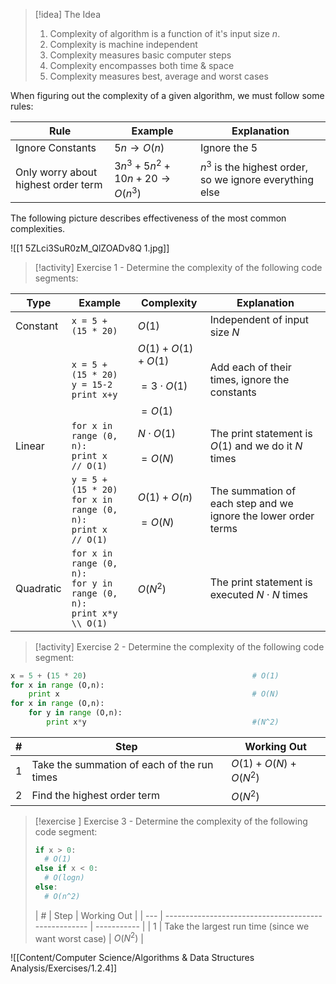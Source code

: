 
> [!idea] The Idea
> 1. Complexity of algorithm is a function of it's input size $n$.
> 2. Complexity is machine independent
> 3. Complexity measures basic computer steps
> 4. Complexity encompasses both time & space
> 5. Complexity measures best, average and worst cases

When figuring out the complexity of a given algorithm, we must follow some rules:

| **Rule**                            | **Example**                           | **Explanation**                                          |
| ----------------------------------- | ------------------------------------- | -------------------------------------------------------- |
| Ignore Constants                    | ${5n} \rightarrow O(n)$               | Ignore the 5                                             |
| Only worry about highest order term | $3n^3+5n^2+10n+20 \rightarrow O(n^3)$ | $n^3$ is the highest order, so we ignore everything else |
The following picture describes effectiveness of the most common complexities.

![[1 5ZLci3SuR0zM_QlZOADv8Q 1.jpg]]

> [!activity] Exercise 1 - Determine the complexity of the following code segments:

| Type      | Example                                                                                | Complexity                                             | Explanation                                                     |
| --------- | -------------------------------------------------------------------------------------- | ------------------------------------------------------ | --------------------------------------------------------------- |
| Constant  | `x = 5 + (15 * 20)`                                                                    | $O(1)$                                                 | Independent of input size $N$                                   |
|           | `x = 5 + (15 * 20)`<br>`y = 15-2`<br>`print x+y`                                       | $O(1)+O(1)+O(1)$<br><br>$= 3\cdot O(1)$<br><br>$=O(1)$ | Add each of their times, ignore the constants                   |
| Linear    | `for x in range (0, n):`<br>            `print x  // O(1)` <br>                        | $N \cdot O(1)$<br><br>$= O(N)$                         | The print statement is $O(1)$ and we do it $N$ times            |
|           | `y = 5 + (15 * 20)`<br>`for x in range (0, n):`<br>            `print x  // O(1)` <br> | $O(1) + O(n)$<br><br>$= O(N)$                          | The summation of each step and we ignore the lower  order terms |
| Quadratic | `for x in range (0, n):`<br>  `for y in range (0, n):`<br>      `print x*y   \\ O(1)`  | $O(N^2)$                                               | The print statement is executed $N \cdot N$ times               |

> [!activity] Exercise 2 - Determine the complexity of the following code segment:

```python
x = 5 + (15 * 20)                                     # O(1)
for x in range (O,n):
	print x                                           # O(N)
for x in range (O,n):
	for y in range (O,n):
		print x*y                                     #(N^2)
```

| #   | Step                                        | Working Out        |
| --- | ------------------------------------------- | ------------------ |
| 1   | Take the summation of each of the run times | $O(1)+O(N)+O(N^2$) |
| 2   | Find the highest order term                 | $O(N^2)$           |
> [!exercise ] Exercise 3 - Determine the complexity of the following code segment:
> 
> ```python
> if x > 0:
>	# O(1)
> else if x < 0:
>	# O(logn)
> else:
>	# O(n^2)
> ```
> 
>| #   | Step                                                 | Working Out |
| --- | ---------------------------------------------------- | ----------- |
| 1   | Take the largest run time (since we want worst case) | $O(N^2)$    | 



![[Content/Computer Science/Algorithms & Data Structures Analysis/Exercises/1.2.4]]
